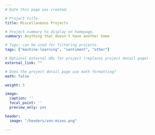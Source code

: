 ```yaml
---
# Date this page was created.

# Project title.
title: Miscellaneous Projects

# Project summary to display on homepage.
summary: Anything that doesn't have another home

# Tags: can be used for filtering projects.
tags: ["machine-learning", "sentiment", "other"]

# Optional external URL for project (replaces project detail page).
external_link: ""

# Does the project detail page use math formatting?
math: false

weight: 5

image:
  caption: ''
  focal_point: ''
  preview_only: yes

header:
  image: "/headers/von-mises.png"

---
```


